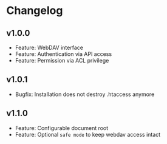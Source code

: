 # Changelog

## v1.0.0

* Feature: WebDAV interface
* Feature: Authentication via API access
* Feature: Permission via ACL privilege

## v1.0.1

* Bugfix: Installation does not destroy .htaccess anymore

## v1.1.0

* Feature: Configurable document root
* Feature: Optional `safe mode` to keep webdav access intact
